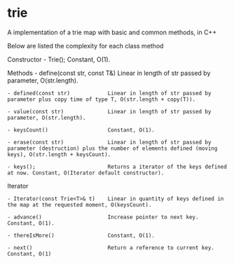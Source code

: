 trie
====

A implementation of a trie map with basic and common methods, in C++

Below are listed the complexity for each class method

Constructor
	- Trie();	Constant, O(1).

Methods
	- define(const str, const T&) 	Linear in length of str passed by parameter, O(str.length).
	
	- defined(const str)			Linear in length of str passed by parameter plus copy time of type T, O(str.length + copy(T)).
	
	- value(const str)				Linear in length of str passed by parameter, O(str.length).

	- keysCount()					Constant, O(1).

	- erase(const str)				Linear in length of str passed by parameter (destruction) plus the number of elements defined (moving keys), O(str.length + keysCount).

	- keys();						Returns a iterator of the keys defined at now. Constant, O(Iterator default constructor).

Iterator
	
	- Iterator(const Trie<T>& t)	Linear in quantity of keys defined in the map at the requested moment, O(keysCount).

	- advance()						Increase pointer to next key. Constant, O(1).

	- thereIsMore()					Constant, O(1).

	- next()						Return a reference to current key. Constant, O(1)

